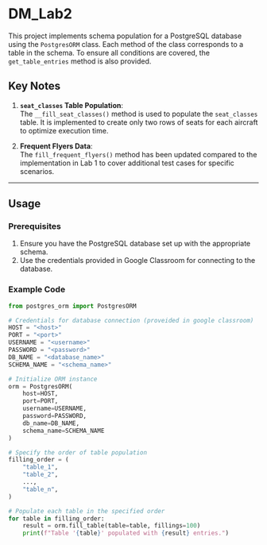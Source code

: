 # DM_Lab2

This project implements schema population for a PostgreSQL database using the `PostgresORM` class. Each method of the class corresponds to a table in the schema. To ensure all conditions are covered, the `get_table_entries` method is also provided.

## Key Notes
1. **`seat_classes` Table Population**:  
   The `__fill_seat_classes()` method is used to populate the `seat_classes` table. It is implemented to create only two rows of seats for each aircraft to optimize execution time.

2. **Frequent Flyers Data**:  
   The `fill_frequent_flyers()` method has been updated compared to the implementation in Lab 1 to cover additional test cases for specific scenarios.

---

## Usage

### Prerequisites
1. Ensure you have the PostgreSQL database set up with the appropriate schema.
2. Use the credentials provided in Google Classroom for connecting to the database.

### Example Code
```python
from postgres_orm import PostgresORM

# Credentials for database connection (proveided in google classroom)
HOST = "<host>"
PORT = "<port>"
USERNAME = "<username>"
PASSWORD = "<password>"
DB_NAME = "<database_name>"
SCHEMA_NAME = "<schema_name>"

# Initialize ORM instance
orm = PostgresORM(
    host=HOST,
    port=PORT,
    username=USERNAME,
    password=PASSWORD,
    db_name=DB_NAME,
    schema_name=SCHEMA_NAME
)

# Specify the order of table population
filling_order = (
    "table_1",
    "table_2",
    ...,
    "table_n",
)

# Populate each table in the specified order
for table in filling_order:
    result = orm.fill_table(table=table, fillings=100)
    print(f"Table '{table}' populated with {result} entries.")
